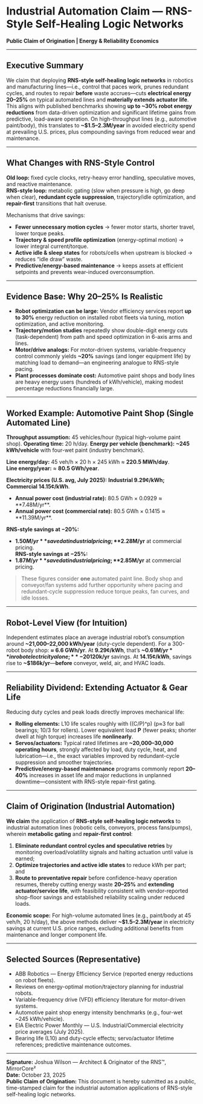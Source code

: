 # Industrial Automation Claim — RNS-Style Self-Healing Logic Networks  
**Public Claim of Origination | Energy & Reliability Economics**

---

## Executive Summary

We claim that deploying **RNS-style self-healing logic networks** in robotics and manufacturing lines—i.e., control that paces work, prunes redundant cycles, and routes to repair **before** waste accrues—cuts **electrical energy 20–25%** on typical automated lines and **materially extends actuator life**. This aligns with published benchmarks showing **up to ~30% robot energy reductions** from data-driven optimization and significant lifetime gains from predictive, load-aware operation. On high-throughput lines (e.g., automotive paint/body), this translates to **~$1.5–2.3M/year** in avoided electricity spend at prevailing U.S. prices, plus compounding savings from reduced wear and maintenance.

---

## What Changes with RNS-Style Control

**Old loop:** fixed cycle clocks, retry-heavy error handling, speculative moves, and reactive maintenance.  
**RNS-style loop:** metabolic gating (slow when pressure is high, go deep when clear), **redundant cycle suppression**, trajectory/idle optimization, and **repair-first** transitions that halt overuse.

Mechanisms that drive savings:

- **Fewer unnecessary motion cycles** → fewer motor starts, shorter travel, lower torque peaks.  
- **Trajectory & speed profile optimization** (energy-optimal motion) → lower integral current/torque.  
- **Active idle & sleep states** for robots/cells when upstream is blocked → reduces “idle draw” waste.  
- **Predictive/energy-based maintenance** → keeps assets at efficient setpoints and prevents wear-induced overconsumption.

---

## Evidence Base: Why 20–25% Is Realistic

- **Robot optimization can be large:** Vendor efficiency services report **up to 30%** energy reduction on installed robot fleets via tuning, motion optimization, and active monitoring.  
- **Trajectory/motion studies** repeatedly show double-digit energy cuts (task-dependent) from path and speed optimization in 6-axis arms and lines.  
- **Motor/drive analogs:** For motor-driven systems, variable-frequency control commonly yields **~20%** savings (and longer equipment life) by matching load to demand—an engineering analogue to RNS-style pacing.  
- **Plant processes dominate cost:** Automotive paint shops and body lines are heavy energy users (hundreds of kWh/vehicle), making modest percentage reductions financially large.

---

## Worked Example: Automotive Paint Shop (Single Automated Line)

**Throughput assumption:** 45 vehicles/hour (typical high-volume paint shop). **Operating time:** 20 h/day. **Energy per vehicle (benchmark):** **~245 kWh/vehicle** with four-wet paint (industry benchmark).

**Line energy/day:** 45 veh/h × 20 h × 245 kWh ≈ **220.5 MWh/day**.  
**Line energy/year:** ≈ **80.5 GWh/year**.

**Electricity prices (U.S. avg, July 2025):** **Industrial 9.29¢/kWh; Commercial 14.15¢/kWh**.

- **Annual power cost (industrial rate):** 80.5 GWh × $0.0929 ≈ **$7.48M/yr**.  
- **Annual power cost (commercial rate):** 80.5 GWh × $0.1415 ≈ **$11.39M/yr**.  

**RNS-style savings at −20%:**  
- **$1.50M/yr** saved at industrial pricing; **$2.28M/yr** at commercial pricing.  
**RNS-style savings at −25%:**  
- **$1.87M/yr** saved at industrial pricing; **$2.85M/yr** at commercial pricing.

> These figures consider **one** automated paint line. Body shop and conveyor/fan systems add further opportunity where pacing and redundant-cycle suppression reduce torque peaks, fan curves, and idle losses.

---

## Robot-Level View (for Intuition)

Independent estimates place an average industrial robot’s consumption around **~21,000–22,000 kWh/year** (duty-cycle dependent). For a 300-robot body shop: **≈ 6.6 GWh/yr**. At **9.29¢/kWh**, that’s **~$0.61M/yr** in robot electricity alone; **−20%** yields **~$120k/yr** savings. At **14.15¢/kWh**, savings rise to **~$186k/yr**—**before** conveyor, weld, air, and HVAC loads.

---

## Reliability Dividend: Extending Actuator & Gear Life

Reducing duty cycles and peak loads directly improves mechanical life:

- **Rolling elements:** L10 life scales roughly with \((C/P)^p\) (p≈3 for ball bearings; 10/3 for rollers). Lower equivalent load **P** (fewer peaks; shorter dwell at high torque) increases life **nonlinearly**.  
- **Servos/actuators:** Typical rated lifetimes are **~20,000–30,000 operating hours**, strongly affected by load, duty cycle, heat, and lubrication—i.e., the exact variables improved by redundant-cycle suppression and smoother trajectories.  
- **Predictive/energy-based maintenance** programs commonly report **20–40%** increases in asset life and major reductions in unplanned downtime—consistent with RNS-style repair-first gating.

---

## Claim of Origination (Industrial Automation)

**We claim** the application of **RNS-style self-healing logic networks** to industrial automation lines (robotic cells, conveyors, process fans/pumps), wherein **metabolic gating** and **repair-first control**:

1) **Eliminate redundant control cycles and speculative retries** by monitoring overload/volatility signals and halting actuation until value is earned;  
2) **Optimize trajectories and active idle states** to reduce kWh per part; and  
3) **Route to preventative repair** before confidence-heavy operation resumes, thereby cutting energy waste **20–25%** and **extending actuator/service life**, with feasibility consistent with vendor-reported shop-floor savings and established reliability scaling under reduced loads.

**Economic scope:** For high-volume automated lines (e.g., paint/body at 45 veh/h, 20 h/day), the above methods deliver **~$1.5–2.3M/year** in electricity savings at current U.S. price ranges, excluding additional benefits from maintenance and longer component life.

---

## Selected Sources (Representative)

- ABB Robotics — Energy Efficiency Service (reported energy reductions on robot fleets).  
- Reviews on energy-optimal motion/trajectory planning for industrial robots.  
- Variable-frequency drive (VFD) efficiency literature for motor-driven systems.  
- Automotive paint shop energy intensity benchmarks (e.g., four-wet ~245 kWh/vehicle).  
- EIA Electric Power Monthly — U.S. Industrial/Commercial electricity price averages (July 2025).  
- Bearing life (L10) and duty-cycle effects; servo/actuator lifetime references; predictive maintenance outcomes.

---

**Signature:** Joshua Wilson — Architect & Originator of the RNS™, MirrorCore²  
**Date:** October 23, 2025  
**Public Claim of Origination:** This document is hereby submitted as a public, time-stamped claim for the industrial automation applications of RNS-style self-healing logic networks.
